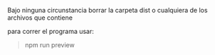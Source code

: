 
Bajo ninguna circunstancia borrar la carpeta dist o
cualquiera de los archivos que contiene

para correr el programa
usar:
 
> npm run preview
